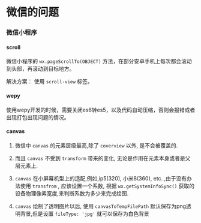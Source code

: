 # 微信的问题

### 微信小程序

#### scroll

微信小程序的 `wx.pageScrollTo(OBJECT)` 方法，在部分安卓手机上每次都会滚动到头部，再滚动到目标地方。

解决方案： 使用 `scroll-view` 标签。

#### wepy

使用wepy开发的时候，需要关闭es6转es5，以及代码自动压缩，否则会报错或者出现打包出现问题的情况。

#### canvas

1. 微信中 `canvas` 的元素层级最高,除了 `coverview` 以外, 是不会被覆盖的.

2. 而且 `canvas` 不受到 `transform` 带来的变化, 无论是作用在元素本身或者是父层元素上.

3. `canvas` 在小屏幕机型上的适配,例如,ip5(320), 小米8(360), etc. ,由于没有办法使用 `transfrom` , 应该设置一个系数, 根据 `wx.getSystemInfoSync()` 获取的设备物理像素宽度,来判断系数为多少来完成绘图.

4. `canvas` 绘制了透明图片以后, 使用 `canvasToTempFilePath` 默认保存为png透明背景,但是设置 `fileType: 'jpg'` 就可以保存为白色背景
